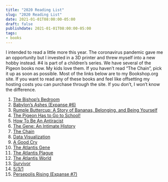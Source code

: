 ```yaml
---
title: "2020 Reading List"
slug: "2020 Reading List"
date: 2021-01-01T08:00:00-05:00
draft: false
publishdate: 2021-01-01T08:00:00-05:00
tags:
- books
---
```


I intended to read a little more this year. The coronavirus pandemic gave me an opportunity but I invested in a 3D printer and threw myself into a new hobby instead. #4 is part of a children’s series. We have several of the Pigeon books now. My kids love them. If you haven’t read “The Chain”, pick it up as soon as possible. Most of the links below are to my Bookshop.org site. If you want to read any of these books and feel like offsetting my hosting costs you can purchase through the site. If you don’t, I won’t know the difference.

1. [The Bishop’s Bedroom][1]
2. [Babylon’s Ashes (Expanse #6)][2]
3. [Rumple Buttercup: A Story of Bananas, Belonging, and Being Yourself][3]
4. [The Pigeon Has to Go to School!][4]
5. [How To Be An Antiracist][5]
6. [The Gene: An Intimate History][6]
7. [The Chain][7]
8. [Data Visualization][8]
9. [A Good Cry][9]
10. [The Atlantis Gene][10]
11. [The Atlantis Plague][11]
12. [The Atlantis World][12]
13. [Survivor][13]
14. [5/3/1][14]
15. [Persepolis Rising (Expanse #7)][15]
  
[1]: https://bookshop.org/a/11073/9781939931740
[2]: https://bookshop.org/a/11073/9780316217644
[3]: https://bookshop.org/a/11073/9780525648444
[4]: https://bookshop.org/a/11073/9781368046459
[5]: https://bookshop.org/a/11073/9780525509288
[6]: https://bookshop.org/a/11073/9781476733524
[7]: https://bookshop.org/a/11073/9780316531238
[8]: https://www.amazon.com/Data-Visualization-Introduction-Kieran-Healy-ebook/dp/B07DX9SP4G/ref=sr_1_1?crid=383HZPCS0NOZR&dchild=1&keywords=data+visualization&qid=1609536067&s=digital-text&sprefix=data+v%2Cdigital-text%2C197&sr=1-1
[9]: https://bookshop.org/a/11073/9780062399465
[10]: https://bookshop.org/a/11073/9781940026015
[11]: https://bookshop.org/a/11073/9781940026039
[12]: https://bookshop.org/a/11073/9781940026060
[13]: https://bookshop.org/a/11073/9780393355932
[14]: https://www.amazon.com/Simplest-Effective-Training-System-Strength-ebook/dp/B00AJ8CIQM/ref=sr_1_2?dchild=1&keywords=5%2F3%2F1&qid=1609536234&s=digital-text&sr=1-2
[15]: https://bookshop.org/a/11073/9780316332859
